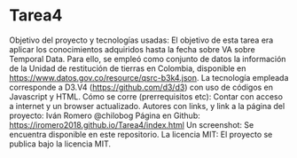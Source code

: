 # Tarea4
Objetivo del proyecto y tecnologías usadas: El objetivo de esta tarea era aplicar los conocimientos adquiridos hasta la fecha sobre VA sobre Temporal Data. Para ello, se empleó como conjunto de datos la información de la Unidad de restitución de tierras en Colombia, disponible en https://www.datos.gov.co/resource/qsrc-b3k4.json.
La tecnología empleada corresponde a D3.V4 (https://github.com/d3/d3) con uso de códigos en Javascript y HTML.
Cómo se corre (prerrequisitos etc): Contar con acceso a internet y un browser actualizado.
Autores con links, y link a la página del proyecto: Iván Romero @chilobog Página en Github: https://iromero2018.github.io/Tarea4/index.html
Un screenshot: Se encuentra disponible en este repositorio.
La licencia MIT: El proyecto se publica bajo la licencia MIT.
